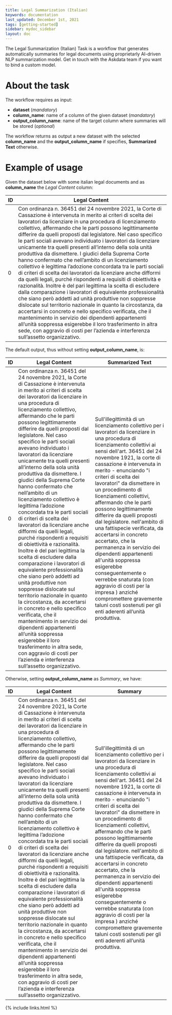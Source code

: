 ```yaml
---
title: Legal Summarization (Italian)
keywords: documentation
last_updated: December 1st, 2021
tags: [getting-started]
sidebar: mydoc_sidebar
layout: doc
---
```


The Legal Summarization (Italian) Task is a workflow that generates automatically summaries for legal documents using proprietarly AI-driven NLP summarization model. 
Get in touch with the Askdata team if you want to bind a custom model.


# About the task #

The workflow requires as input:
- **dataset** (*mandatory*)
- **column_name**: name of a column of the given dataset (*mandatory*)
- **output_column_name**: name of the target column where summaries will be stored (*optional*)

The workflow returns as output a new dataset with the selected **column_name** and the **output_column_name** if specifies, **Summarized Text** otherwise.

# Example of usage #

Given the dataset below with some italian legal documents and as **column_name** the *Legal Content* column:

|ID|Legal Content|
|--|-------------|
|0 |Con ordinanza n. 36451 del 24 novembre 2021, la Corte di Cassazione è intervenuta in merito ai criteri di scelta dei lavoratori da licenziare in una procedura di licenziamento collettivo, affermando che le parti possono legittimamente differire da quelli proposti dal legislatore. Nel caso specifico le parti sociali avevano individuato i lavoratori da licenziare unicamente tra quelli presenti all’interno della sola unità produttiva da dismettere. I giudici della Suprema Corte hanno confermato che nell’ambito di un licenziamento collettivo è legittima l’adozione concordata tra le parti sociali di criteri di scelta dei lavoratori da licenziare anche difformi da quelli legali, purché rispondenti a requisiti di obiettività e razionalità. Inoltre è del pari legittima la scelta di escludere dalla comparazione i lavoratori di equivalente professionalità che siano però addetti ad unità produttive non soppresse dislocate sul territorio nazionale in quanto la circostanza, da accertarsi in concreto e nello specifico verificata, che il mantenimento in servizio dei dipendenti appartenenti all’unità soppressa esigerebbe il loro trasferimento in altra sede, con aggravio di costi per l’azienda e interferenza sull’assetto organizzativo.|

The default output, thus without setting **output_column_name**, is:

|ID|Legal Content|Summarized Text|
|--|-|-|
|0 |Con ordinanza n. 36451 del 24 novembre 2021, la Corte di Cassazione è intervenuta in merito ai criteri di scelta dei lavoratori da licenziare in una procedura di licenziamento collettivo, affermando che le parti possono legittimamente differire da quelli proposti dal legislatore. Nel caso specifico le parti sociali avevano individuato i lavoratori da licenziare unicamente tra quelli presenti all’interno della sola unità produttiva da dismettere. I giudici della Suprema Corte hanno confermato che nell’ambito di un licenziamento collettivo è legittima l’adozione concordata tra le parti sociali di criteri di scelta dei lavoratori da licenziare anche difformi da quelli legali, purché rispondenti a requisiti di obiettività e razionalità. Inoltre è del pari legittima la scelta di escludere dalla comparazione i lavoratori di equivalente professionalità che siano però addetti ad unità produttive non soppresse dislocate sul territorio nazionale in quanto la circostanza, da accertarsi in concreto e nello specifico verificata, che il mantenimento in servizio dei dipendenti appartenenti all’unità soppressa esigerebbe il loro trasferimento in altra sede, con aggravio di costi per l’azienda e interferenza sull’assetto organizzativo.|Sull'illegittimità di un licenziamento collettivo per i lavoratori da licenziare in una procedura di licenziamento collettivi ai sensi dell'art. 36451 del 24 novembre 1921, la corte di cassazione è intervenuta in merito - enunciando "i criteri di scelta dei lavoratori" da dismettere in un procedimento di licenziamenti collettivi, affermando che le parti possono legittimamente differire da quelli proposti dal legislatore. nell'ambito di una fattispecie verificata, da accertarsi in concreto accertato, che la permanenza in servizio dei dipendenti appartenenti all'unità soppressa esigerebbe conseguentemente o verrebbe snaturata (con aggravio di costi per la impresa ) anziché compromettere gravemente taluni costi sostenuti per gli enti aderenti all’unità produttiva.|

Otherwise, setting **output_column_name** as *Summary*, we have:

|ID|Legal Content|Summary|
|--|-|-|
|0 |Con ordinanza n. 36451 del 24 novembre 2021, la Corte di Cassazione è intervenuta in merito ai criteri di scelta dei lavoratori da licenziare in una procedura di licenziamento collettivo, affermando che le parti possono legittimamente differire da quelli proposti dal legislatore. Nel caso specifico le parti sociali avevano individuato i lavoratori da licenziare unicamente tra quelli presenti all’interno della sola unità produttiva da dismettere. I giudici della Suprema Corte hanno confermato che nell’ambito di un licenziamento collettivo è legittima l’adozione concordata tra le parti sociali di criteri di scelta dei lavoratori da licenziare anche difformi da quelli legali, purché rispondenti a requisiti di obiettività e razionalità. Inoltre è del pari legittima la scelta di escludere dalla comparazione i lavoratori di equivalente professionalità che siano però addetti ad unità produttive non soppresse dislocate sul territorio nazionale in quanto la circostanza, da accertarsi in concreto e nello specifico verificata, che il mantenimento in servizio dei dipendenti appartenenti all’unità soppressa esigerebbe il loro trasferimento in altra sede, con aggravio di costi per l’azienda e interferenza sull’assetto organizzativo.|Sull'illegittimità di un licenziamento collettivo per i lavoratori da licenziare in una procedura di licenziamento collettivi ai sensi dell'art. 36451 del 24 novembre 1921, la corte di cassazione è intervenuta in merito - enunciando "i criteri di scelta dei lavoratori" da dismettere in un procedimento di licenziamenti collettivi, affermando che le parti possono legittimamente differire da quelli proposti dal legislatore. nell'ambito di una fattispecie verificata, da accertarsi in concreto accertato, che la permanenza in servizio dei dipendenti appartenenti all'unità soppressa esigerebbe conseguentemente o verrebbe snaturata (con aggravio di costi per la impresa ) anziché compromettere gravemente taluni costi sostenuti per gli enti aderenti all’unità produttiva.|


{% include links.html %}
